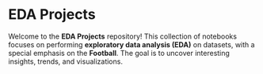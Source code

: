 # EDA Projects

Welcome to the **EDA Projects** repository! This collection of notebooks focuses on performing **exploratory data analysis (EDA)** on datasets, with a special emphasis on the **Football**.
The goal is to uncover interesting insights, trends, and visualizations.
